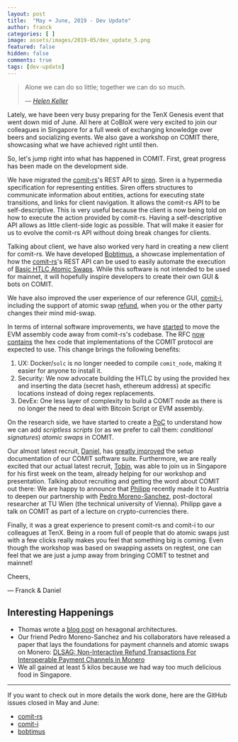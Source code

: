 ```yaml
---
layout: post
title:  "May + June, 2019 - Dev Update"
author: franck
categories: [ ]
image: assets/images/2019-05/dev_update_5.png
featured: false
hidden: false
comments: true
tags: [dev-update]
---
```


> Alone we can do so little; together we can do so much.
>
> — *[Helen Keller](https://en.wikiquote.org/wiki/Helen_Keller)*

Lately, we have been very busy preparing for the TenX Genesis event that went down mid of June.
All here at CoBloX were very excited to join our colleagues in Singapore for a full week of exchanging knowledge over beers and socializing events.
We also gave a workshop on COMIT there, showcasing what we have achieved right until then.

So, let's jump right into what has happened in COMIT.
First, great progress has been made on the development side.

We have migrated the [comit-rs](https://github.com/comit-network/comit-rs)'s REST API to [siren](https://github.com/kevinswiber/siren/).
Siren is a hypermedia specification for representing entities.
Siren offers structures to communicate information about entities, actions for executing state transitions, and links for client navigation.
It allows the comit-rs API to be self-descriptive.
This is very useful because the client is now being told on how to execute the action provided by comit-rs.
Having a self-descriptive API allows as little client-side logic as possible.
That will make it easier for us to evolve the comit-rs API without doing break changes for clients.

Talking about client, we have also worked very hard in creating a new client for comit-rs.
We have developed [Bobtimus](https://github.com/coblox/bobtimus), a showcase implementation of how the [comit-rs](https://github.com/comit-network/comit-rs/)'s REST API can be used to easily automate the execution of [Basic HTLC Atomic Swaps](https://github.com/comit-network/RFCs/blob/master/RFC-003-SWAP-Basic.md).
While this software is not intended to be used for mainnet, it will hopefully inspire developers to create their own GUI & bots on COMIT.

We have also improved the user experience of our reference GUI, [comit-i](https://github.com/comit-network/comit-i), including the support of atomic swap [refund](https://github.com/comit-network/comit-i/issues/35), when you or the other party changes their mind mid-swap.

In terms of internal software improvements, we have [started](https://github.com/comit-network/comit-rs/issues/606) to move the EVM assembly code away from comit-rs's codebase.
The RFC [now contains](https://github.com/comit-network/RFCs/issues/66) the hex code that implementations of the COMIT protocol are expected to use.
This change brings the following benefits:
  1. UX: Docker/`solc` is no longer needed to compile `comit_node`, making it easier for anyone to install it.
  2. Security: We now advocate building the HTLC by using the provided hex and inserting the data (secret hash, ethereum address) at specific locations instead of doing regex replacements.
  3. DevEx: One less layer of complexity to build a COMIT node as there is no longer the need to deal with Bitcoin Script or EVM assembly.

On the research side, we have started to create a [PoC](https://github.com/coblox/ss-ecdsa-poc) to understand how we can add _scriptless scripts_ (or as we prefer to call them: _conditional signatures_) _atomic swaps_ in COMIT.

Our almost latest recruit, [Daniel](https://www.linkedin.com/in/daniel-karzel/), has [greatly improved](https://github.com/comit-network/comit-rs/issues/919) the setup documentation of our COMIT software suite.
Furthermore, we are really excited that our actual latest recruit, [Tobin](https://github.com/tcharding), was able to join us in Singapore for his first week on the team, already helping for our workshop and presentation.
Talking about recruiting and getting the word about COMIT out there: We are happy to announce that [Philipp](https://twitter.com/bonomat?lang=en) recently made it to Austria to deepen our partnership with [Pedro Moreno-Sanchez](https://twitter.com/pedrorechez), post-doctoral researcher at TU Wien (the technical university of Vienna). 
Philipp gave a talk on COMIT as part of a lecture on crypto-currencies there. 

Finally, it was a great experience to present comit-rs and comit-i to our colleagues at TenX.
Being in a room full of people that do atomic swaps just with a few clicks really makes you feel that something big is coming.
Even though the workshop was based on swapping assets on regtest, one can feel that we are just a jump away from bringing COMIT to testnet and mainnet!


Cheers,

— Franck & Daniel

## Interesting Happenings
- Thomas wrote a [blog post](https://blog.eizinger.io/5835/rust-s-custom-derives-in-a-hexagonal-architecture-incompatible-ideas) on hexagonal architectures.
- Our friend Pedro Moreno-Sanchez and his collaborators have released a paper that lays the foundations for payment channels and atomic swaps on Monero: [DLSAG: Non-Interactive Refund Transactions For Interoperable Payment Channels in Monero](https://eprint.iacr.org/2019/595)
- We all gained at least 5 kilos because we had way too much delicious food in Singapore.

---

If you want to check out in more details the work done, here are the GitHub issues closed in May and June:

- [comit-rs](https://github.com/comit-network/comit-rs/issues?utf8=%E2%9C%93&q=is%3Aissue+sort%3Aupdated-desc+closed%3A2019-05-01..2019-06-30)
- [comit-i](https://github.com/comit-network/comit-i/issues?utf8=%E2%9C%93&q=is%3Aissue+sort%3Aupdated-desc+closed%3A2019-05-01..2019-06-30)
- [bobtimus](https://github.com/coblox/bobtimus/issues?utf8=%E2%9C%93&q=is%3Aissue+sort%3Aupdated-desc+closed%3A2019-05-01..2019-06-30)
